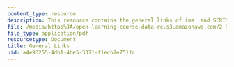 ```yaml
---
content_type: resource
description: This resource contains the general links of ims  and SCRIMP Technology.
file: /media/https%3A/open-learning-course-data-rc.s3.amazonaws.com/2-996-sailing-yacht-design-13-734-fall-2003/a4e932554db14be53371f1ecb7e751fc_links.pdf
file_type: application/pdf
resourcetype: Document
title: General Links
uid: a4e93255-4db1-4be5-3371-f1ecb7e751fc
---
```

